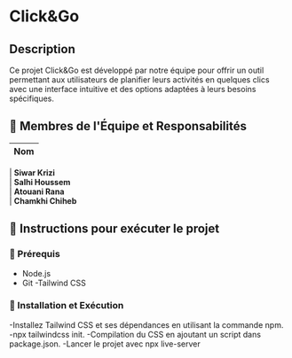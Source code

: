 # Click&Go

## Description
Ce projet Click&Go est développé par notre équipe pour offrir un outil permettant aux utilisateurs de planifier leurs 
activités en quelques clics avec une interface intuitive et des options adaptées à leurs 
besoins spécifiques.  


## 📌 Membres de l'Équipe et Responsabilités

| Nom                                      
|------------------|                           

| **Siwar Krizi**                          
| **Salhi Houssem**              
| **Atouani Rana**       
| **Chamkhi Chiheb**         
             

## 🚀 Instructions pour exécuter le projet

### 📌 Prérequis
- Node.js
- Git
-Tailwind CSS

### 🔧 Installation et Exécution
-Installez Tailwind CSS et ses dépendances en utilisant la commande npm.
-npx tailwindcss init.
-Compilation du CSS en ajoutant un script dans package.json.
-Lancer le projet avec npx live-server

